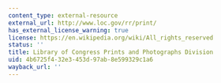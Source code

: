 ```yaml
---
content_type: external-resource
external_url: http://www.loc.gov/rr/print/
has_external_license_warning: true
license: https://en.wikipedia.org/wiki/All_rights_reserved
status: ''
title: Library of Congress Prints and Photographs Division
uid: 4b6725f4-32e3-453d-97ab-8e599329c1a6
wayback_url: ''
---
```

